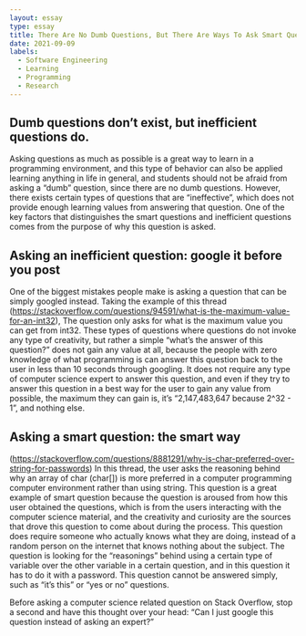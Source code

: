 ```yaml
---
layout: essay
type: essay
title: There Are No Dumb Questions, But There Are Ways To Ask Smart Questions
date: 2021-09-09
labels:
  - Software Engineering
  - Learning
  - Programming
  - Research
---
```

 
## Dumb questions don’t exist, but inefficient questions do.

Asking questions as much as possible is a great way to learn in a programming environment, and this type of behavior can also be applied learning anything in life in general, 
and students should not be afraid from asking a “dumb” question, since there are no dumb questions. However, there exists certain types of questions that are “ineffective”, 
which does not provide enough learning values from answering that question. One of the key factors that distinguishes the smart questions and inefficient questions comes 
from the purpose of why this question is asked.

## Asking an inefficient question: google it before you post
One of the biggest mistakes people make is asking a question that can be simply googled instead. Taking the example of this thread 
(https://stackoverflow.com/questions/94591/what-is-the-maximum-value-for-an-int32), The question only asks for what is the maximum value you can get from int32. 
These types of questions where questions do not invoke any type of creativity, but rather a simple “what’s the answer of this question?” does not gain any value at all, 
because the people with zero knowledge of what programming is can answer this question back to the user in less than 10 seconds through googling. It does not require any 
type of computer science expert to answer this question, and even if they try to answer this question in a best way for the user to gain any value from possible, the maximum 
they can gain is, it’s “2,147,483,647 because 2^32 - 1”, and nothing else.

## Asking a smart question: the smart way 
(https://stackoverflow.com/questions/8881291/why-is-char-preferred-over-string-for-passwords)
In this thread, the user asks the reasoning behind why an array of char (char[]) is more preferred in a computer programming computer environment rather than using string. 
This question is a great example of smart question because the question is aroused from how this user obtained the questions, which is from the users interacting with the 
computer science material, and the creativity and curiosity are the sources that drove this question to come about during the process. This question does require someone who 
actually knows what they are doing, instead of a random person on the internet that knows nothing about the subject. The question is looking for the “reasonings” behind using 
a certain type of variable over the other variable in a certain question, and in this question it has to do it with a password. This question cannot be answered simply, such 
as “it’s this” or “yes or no” questions. 

Before asking a computer science related question on Stack Overflow, stop a second and have this thought over your head: “Can I just google this question instead of asking an 
expert?”

  
  

